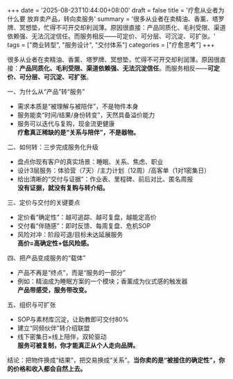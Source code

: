 +++
date = '2025-08-23T10:44:00+08:00'
draft = false
title = '疗愈从业者为什么要 放弃卖产品，转向卖服务'
summary = '很多从业者在卖精油、香薰、塔罗牌、冥想垫，忙得不可开交却利润薄。原因很直接：产品同质化、毛利受限、渠道依赖强、无法沉淀信任。而服务相反——可定价、可分层、可沉淀、可扩张。'
tags = ["商业转型", "服务设计", "交付体系"]
categories = ["疗愈思考"]
+++

很多从业者在卖精油、香薰、塔罗牌、冥想垫，忙得不可开交却利润薄。原因很直接：**产品同质化、毛利受限、渠道依赖强、无法沉淀信任**。而服务相反——**可定价、可分层、可沉淀、可扩张**。

一、为什么从“产品”转“服务”
- 需求本质是“被理解与被陪伴”，不是物件本身
- 服务能卖“时间/结果/身份转变”，天然具备溢价能力
- 服务可以迭代与复购，现金流更健康  
**疗愈真正稀缺的是“关系与陪伴”，不是器物。**

二、如何转：三步完成服务化升级
- 盘点你现有客户的真实场景：睡眠、关系、焦虑、职业
- 设计3层服务：体验营（7天）/主力计划（12周）/高客单（1对1密集日）
- 给出清晰的“交付与证据”：作业表、里程碑、前后对比、匿名周报  
**没有证据，就没有复购与转介绍。**

三、定价与交付的关键要点
- 定价看“确定性”：越可追踪、越可复盘，越能定高价
- 交付看“伴随感”：即时反馈、每周复盘、危机SOP
- 风险对冲：阶段可退/目标未达延展服务  
**高价=高确定性+低风险感。**

四、把产品变成服务的“载体”
- 产品不再是“终点”，而是“服务的一部分”
- 例如：精油成为睡眠方案的一个模块；香薰成为仪式感的触发器  
**产品带感受，服务带改变。**

五、组织与可扩张
- SOP与素材库沉淀，让助教即可交付80%
- 建立“同频伙伴”转介绍联盟
- 线下密集日×线上陪伴，双轮驱动  
**服务可被复制，你才能真正从个人走向品牌。**

结论：把物件换成“结果”，把交易换成“关系”。**当你卖的是“被接住的确定性”，你的价格和收入都会自然上去。**